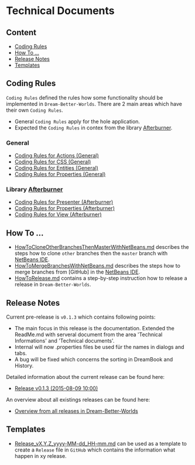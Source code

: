 Technical Documents
===



Content
---

* [Coding Rules](#CodingRules)
* [How To ...](#HowTo)
* [Release Notes](#ReleaseNotes)
* [Templates](#Templates)



Coding Rules<a name="CodingRules" />
---

`Coding Rules` defined the rules how some functionality should be implemented in
`Dream-Better-Worlds`. There are 2 main areas which have their own `Coding Rules`.
* General `Coding Rules` apply for the hole application.
* Expected the `Coding Rules` in contex from the library [Afterburner].

### General
* [Coding Rules for Actions (General)]
* [Coding Rules for CSS (General)]
* [Coding Rules for Entities (General)]
* [Coding Rules for Properties (General)]

### Library [Afterburner]
* [Coding Rules for Presenter (Afterburner)]
* [Coding Rules for Properties (Afterburner)]
* [Coding Rules for View (Afterburner)]



How To ...<a name="HowTo" />
---

* [HowToCloneOtherBranchesThenMasterWithNetBeans.md] describes the steps how to 
  clone `other` branches then the `master` branch with [NetBeans IDE].
* [HowToMergeBranchesWithNetBeans.md] describes the steps how to merge branches 
  from [GitHub] in the [NetBeans IDE].
* [HowToRelease.md] contains a step-by-step instruction how to release a release
  in `Dream-Better-Worlds`.



Release Notes<a name="ReleaseNotes" />
---

Current pre-release is `v0.1.3` which contains following points:
* The main focus in this release is the documentation. Extended the ReadMe.md
  with serveral document from the area 'Technical Informations' and 'Technical 
  documents'.
* Internal will now .properties files be used für the names in dialogs and tabs.
* A bug will be fixed which concerns the sorting in DreamBook and History.

Detailed information about the current release can be found here:
* [Release v0.1.3 (2015-08-09 10:00)]

An overview about all existings releases can be found here:
* [Overview from all releases in Dream-Better-Worlds]



Templates<a name="Templates" />
---

* [Release_vX.Y.Z_yyyy-MM-dd_HH-mm.md] can be used as a template to create a 
  `Release` file in `GitHub` which contains the information what happen in xy 
  release.



[//]: # (Links)
[Afterburner]:http://afterburner.adam-bien.com/
[Coding Rules for Actions (General)]:./../coding-rules/general/CodingRulesForActions.md
[Coding Rules for CSS (General)]:./../coding-rules/general/CodingRulesForCSS.md
[Coding Rules for Entities (General)]:./../coding-rules/general/CodingRulesForEntities.md
[Coding Rules for Properties (General)]:./../coding-rules/general/CodingRulesForProperties.md
[Coding Rules for Presenter (Afterburner)]:./../coding-rules/afterburner/CodingRulesForPresenter.md
[Coding Rules for Properties (Afterburner)]:./../coding-rules/afterburner/CodingRulesForProperties.md
[Coding Rules for View (Afterburner)]:./../coding-rules/afterburner/CodingRulesForView.md
[NetBeans IDE]:https://netbeans.org/
[HowToCloneOtherBranchesThenMasterWithNetBeans.md]:./../howto/HowToCloneOtherBranchesThenMasterWithNetBeans.md
[HowToMergeBranchesWithNetBeans.md]:./../howto/HowToMergeBranchesWithNetBeans.md
[HowToRelease.md]:./../howto/HowToRelease.md
[Overview from all releases in Dream-Better-Worlds]:https://github.com/Naoghuman/Dream-Better-Worlds/releases
[Release v0.1.3 (2015-08-09 10:00)]:https://github.com/Naoghuman/Dream-Better-Worlds/releases/tag/v0.1.3
[Release_vX.Y.Z_yyyy-MM-dd_HH-mm.md]:./../release/Release_vX.Y.Z_yyyy-MM-dd_HH-mm.md
